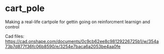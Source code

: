 # cart_pole

Making a real-life cartpole for gettin going on reinforcment learnign and control

Cad files: https://cad.onshape.com/documents/0c9cb62ee8c98129226725b1/w/354a73b7d877f36fc06b8590/e/3254e7baca6a2053be4aa0fe
